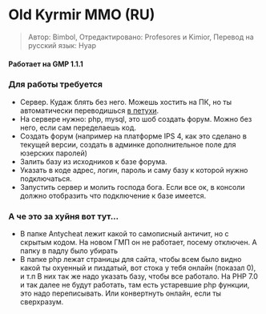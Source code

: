 # Old Kyrmir MMO (RU)
 
> Автор: Bimbol, Отредактировано: Profesores и Kimior, Перевод на русский язык: Нуар


#### Работает на GMP 1.1.1

### Для работы требуется
* Сервер. Кудаж блять без него. Можешь хостить на ПК, но ты автоматически переводишься [в петухи](https://i.imgur.com/nY9wBQO.png "да да, ты").
* На сервере нужно: php, mysql, это шоб создать форум. Можно без него, если сам переделаешь код.
* Создать форум (например на платформе IPS 4, как это сделано в текущей версии, создать в админке дополнительное поле для юзерских паролей)
* Залить базу из исходников к базе форума.
* Указать в коде адрес, логин, пароль и саму базу к которой нужно подключаться.
* Запустить сервер и молить господа бога. Если все ок, в консоли должно отобразить что подключение к базе имеется.

### А че это за хуйня вот тут...
* В папке Antycheat лежит какой то самописный античит, но с скрытым кодом. На новом ГМП он не работает, посему отключен. А папку в падлу было убирать
* В папке php лежат страницы для сайта, чтобы всем было видно какой ты охуенный и пиздатый, вот стока у тебя онлайн (показал 0), и т.п В них так же надо указать базу, чтобы все работало. На PHP 7.0 и так далее не будут работать, там есть устаревшие php функции, это надо переписывать. Или конвертнуть онлайн, если ты сверхразум.
